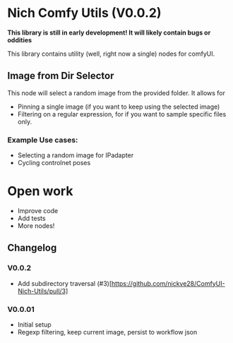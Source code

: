 # Nich Comfy Utils (V0.0.2)

**This library is still in early development! It will likely contain bugs or oddities**

This library contains utility (well, right now a single) nodes for comfyUI.

## Image from Dir Selector

This node will select a random image from the provided  folder. It allows for
- Pinning a single image (if you want to keep using the selected image)
- Filtering on a regular expression, for if you want to sample specific files only.

### Example Use cases:
- Selecting a random image for IPadapter
- Cycling controlnet poses


# Open work
- Improve code
- Add tests
- More nodes!

## Changelog

### V0.0.2

- Add subdirectory traversal (#3)[https://github.com/nickve28/ComfyUI-Nich-Utils/pull/3]

### V0.0.01

- Initial setup
- Regexp filtering, keep current image, persist to workflow json